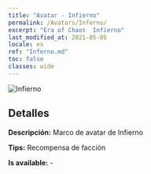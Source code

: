```yaml
---
title: "Avatar - Infierno"
permalink: /Avatars/Inferno/
excerpt: "Era of Chaos  Infierno"
last_modified_at: 2021-05-05
locale: es
ref: "Inferno.md"
toc: false
classes: wide
---
```

 ![Infierno](/images/a/avatarFrame_3.png)

## Detalles

 **Descripción:** Marco de avatar de Infierno 

 **Tips:** Recompensa de facción 

 **Is available:**  - 

